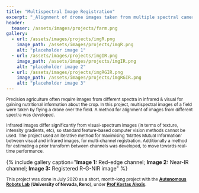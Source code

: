 ```yaml
---
title: "Multispectral Image Registration"
excerpt: "_Alignment of drone images taken from multiple spectral cameras for precision agriculture applications_"
header:
  teaser: /assets/images/projects/farm.png
gallery:
  - url: /assets/images/projects/imgR.png
    image_path: /assets/images/projects/imgR.png
    alt: "placeholder image 1"
  - url: /assets/images/projects/imgIR.png
    image_path: /assets/images/projects/imgIR.png
    alt: "placeholder image 2"
  - url: /assets/images/projects/imgRGIR.png
    image_path: /assets/images/projects/imgRGIR.png
    alt: "placeholder image 3"
---
```

<sub>Precision agriculture often require images from different spectra in infrared & visual for gaining nutritional information about the crop. In this project, multispectral images of a field were taken by flying a drone over the field. A method for alignment of images from different spectra was developed.</sub>

<sub>Infrared images differ significantly from visual-spectrum images (in terms of texture, intensity gradients, etc), so standard feature-based computer vision methods cannot be used. The project used an iterative method for maximising 'Mattes Mutual Information' between visual and infrared images,  for multi-channel registration. Additionally a method for estimating a prior transform between channels was developed, to move towards real-time performance.</sub>

{% include gallery caption="**Image 1:** Red-edge channel; **Image 2:** Near-IR channel; **Image 3:** Registered R-G-NIR image" %}

<sub>This project was done in July 2020  as a short, month-long project with the [**Autonomous Robots Lab**](https://www.autonomousrobotslab.com/) (**University of Nevada, Reno**), under [**Prof Kostas Alexis**](http://www.kostasalexis.com/).</sub>

<sub></sub>

